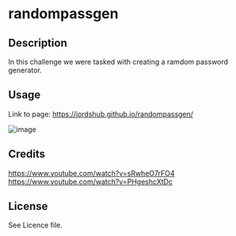 # randompassgen

## Description

In this challenge we were tasked with creating a ramdom password generator. 

## Usage

Link to page: https://jordshub.github.io/randompassgen/

![image](https://user-images.githubusercontent.com/119757179/217110656-bbed70bd-630f-49cb-9dbb-1e8ef22a3f7a.png)


## Credits

https://www.youtube.com/watch?v=sRwheO7rFO4
https://www.youtube.com/watch?v=PHgeshcXtDc

## License

See Licence file.
